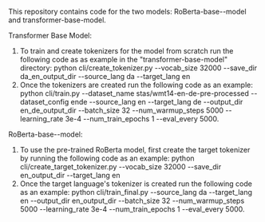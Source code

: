 This repository contains code for the two models: RoBerta-base--model and transformer-base-model.

Transformer Base Model:
1. To train and create tokenizers for the model from scratch run the following code as as example in the "transformer-base-model" directory:
python cli/create_tokenizer.py --vocab_size 32000  --save_dir da_en_output_dir --source_lang da --target_lang en 
2. Once the tokenizers are created run the following code as an example: python cli/train.py --dataset_name stas/wmt14-en-de-pre-processed --dataset_config ende --source_lang en --target_lang de --output_dir en_de_output_dir --batch_size 32 --num_warmup_steps 5000 --learning_rate 3e-4 --num_train_epochs 1 --eval_every 5000.


RoBerta-base--model:
1. To use the pre-trained RoBerta model, first create the target tokenizer by running the following code as an example: python cli/create_target_tokenizer.py  --vocab_size 32000  --save_dir en_output_dir --target_lang en 
2. Once the target language's tokenizer is created run the following code as an example: python cli/train_final.py --source_lang da --target_lang en --output_dir en_output_dir --batch_size 32 --num_warmup_steps 5000 --learning_rate 3e-4 --num_train_epochs 1 --eval_every 5000.

